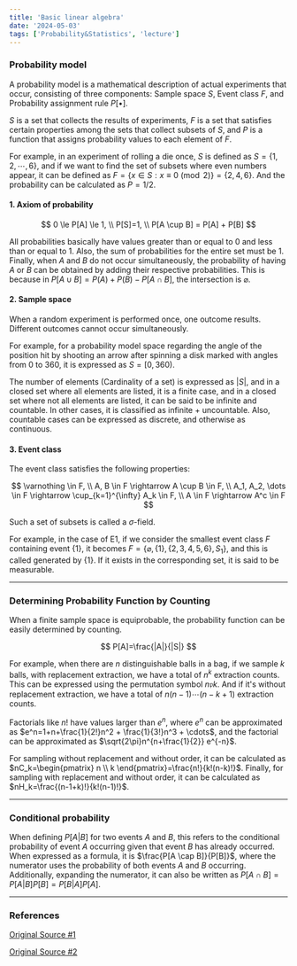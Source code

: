 ```yaml
---
title: 'Basic linear algebra'
date: '2024-05-03'
tags: ['Probability&Statistics', 'lecture']
---
```


### Probability model

A probability model is a mathematical description of actual experiments that occur, consisting of three components: Sample space $S$, Event class $F$, and Probability assignment rule $P[\bullet]$.

$S$ is a set that collects the results of experiments, $F$ is a set that satisfies certain properties among the sets that collect subsets of $S$, and $P$ is a function that assigns probability values to each element of $F$.

For example, in an experiment of rolling a die once, $S$ is defined as $S=\{1, 2, \cdots, 6\}$, and if we want to find the set of subsets where even numbers appear, it can be defined as $F=\{x \in S : x \equiv 0 \pmod{2}\}=\{2, 4, 6\}$. And the probability can be calculated as $P=1/2$.

#### 1. Axiom of probability

$$
0 \le P[A] \le 1, \\
P[S]=1, \\
P[A \cup B] = P[A] + P[B]
$$

All probabilities basically have values greater than or equal to 0 and less than or equal to 1. Also, the sum of probabilities for the entire set must be 1. Finally, when $A$ and $B$ do not occur simultaneously, the probability of having $A$ or $B$ can be obtained by adding their respective probabilities. This is because in $P[A \cup B]=P(A)+P(B)-P[A \cap B]$, the intersection is $\varnothing$.

#### 2. Sample space

When a random experiment is performed once, one outcome results. Different outcomes cannot occur simultaneously.

For example, for a probability model space regarding the angle of the position hit by shooting an arrow after spinning a disk marked with angles from 0 to 360, it is expressed as $S=\left[0, 360\right)$.

The number of elements (Cardinality of a set) is expressed as $|S|$, and in a closed set where all elements are listed, it is a finite case, and in a closed set where not all elements are listed, it can be said to be infinite and countable. In other cases, it is classified as infinite + uncountable. Also, countable cases can be expressed as discrete, and otherwise as continuous.

#### 3. Event class

The event class satisfies the following properties:

$$
\varnothing \in F, \\
A, B \in F \rightarrow A \cup B \in F, \\
A_1, A_2, \dots \in F \rightarrow \cup_{k=1}^{\infty} A_k \in F, \\
A \in F \rightarrow A^c \in F
$$

Such a set of subsets is called a $\sigma$-field.

For example, in the case of E1, if we consider the smallest event class $F$ containing event {1}, it becomes $F=\{\varnothing, \{1\}, \{2, 3, 4, 5, 6\}, S_1\}$, and this is called generated by $\{1\}$. If it exists in the corresponding set, it is said to be measurable.

---

### Determining Probability Function by Counting

When a finite sample space is equiprobable, the probability function can be easily determined by counting.

$$
P[A]=\frac{|A|}{|S|}
$$

For example, when there are $n$ distinguishable balls in a bag, if we sample $k$ balls, with replacement extraction, we have a total of $n^k$ extraction counts. This can be expressed using the permutation symbol $n\mathfrak{p}k$. And if it's without replacement extraction, we have a total of $n(n-1) \cdots (n-k+1)$ extraction counts.

Factorials like $n!$ have values larger than $e^n$, where $e^n$ can be approximated as $e^n=1+n+\frac{1}{2!}n^2 + \frac{1}{3!}n^3 + \cdots$, and the factorial can be approximated as $\sqrt{2\pi}n^{n+\frac{1}{2}} e^{-n}$.

For sampling without replacement and without order, it can be calculated as $nC_k=\begin{pmatrix} n \\ k \end{pmatrix}=\frac{n!}{k!(n-k)!}$. Finally, for sampling with replacement and without order, it can be calculated as $nH_k=\frac{(n-1+k)!}{k!(n-1)!}$.

---

### Conditional probability

When defining $P[A|B]$ for two events $A$ and $B$, this refers to the conditional probability of event $A$ occurring given that event $B$ has already occurred. When expressed as a formula, it is $\frac{P[A \cap B]}{P[B]}$, where the numerator uses the probability of both events $A$ and $B$ occurring. Additionally, expanding the numerator, it can also be written as $P[A \cap B]=P[A|B]P[B]=P[B|A]P[A]$.

---

### References

[Original Source #1](https://www.youtube.com/watch?v=rIVkvnnDSo4&list=PL48-12jNeoLp-yn6k8bRTVdyYyJkALSvu&index=1)

[Original Source #2](https://www.youtube.com/watch?v=Ls5aqw7k5w8&list=PL48-12jNeoLp-yn6k8bRTVdyYyJkALSvu&index=2)



